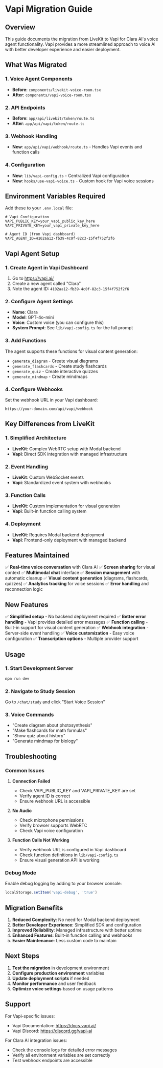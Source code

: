 # Vapi Migration Guide

## Overview

This guide documents the migration from LiveKit to Vapi for Clara AI's voice agent functionality. Vapi provides a more streamlined approach to voice AI with better developer experience and easier deployment.

## What Was Migrated

### 1. Voice Agent Components
- **Before**: `components/livekit-voice-room.tsx`
- **After**: `components/vapi-voice-room.tsx`

### 2. API Endpoints
- **Before**: `app/api/livekit/token/route.ts`
- **After**: `app/api/vapi/token/route.ts`

### 3. Webhook Handling
- **New**: `app/api/vapi/webhook/route.ts` - Handles Vapi events and function calls

### 4. Configuration
- **New**: `lib/vapi-config.ts` - Centralized Vapi configuration
- **New**: `hooks/use-vapi-voice.ts` - Custom hook for Vapi voice sessions

## Environment Variables Required

Add these to your `.env.local` file:

```env
# Vapi Configuration
VAPI_PUBLIC_KEY=your_vapi_public_key_here
VAPI_PRIVATE_KEY=your_vapi_private_key_here

# Agent ID (from Vapi dashboard)
VAPI_AGENT_ID=4102aa12-fb39-4c0f-82c3-15f4f752f2f6
```

## Vapi Agent Setup

### 1. Create Agent in Vapi Dashboard
1. Go to https://vapi.ai/
2. Create a new agent called "Clara"
3. Note the agent ID: `4102aa12-fb39-4c0f-82c3-15f4f752f2f6`

### 2. Configure Agent Settings
- **Name**: Clara
- **Model**: GPT-4o-mini
- **Voice**: Custom voice (you can configure this)
- **System Prompt**: See `lib/vapi-config.ts` for the full prompt

### 3. Add Functions
The agent supports these functions for visual content generation:
- `generate_diagram` - Create visual diagrams
- `generate_flashcards` - Create study flashcards
- `generate_quiz` - Create interactive quizzes
- `generate_mindmap` - Create mindmaps

### 4. Configure Webhooks
Set the webhook URL in your Vapi dashboard:
```
https://your-domain.com/api/vapi/webhook
```

## Key Differences from LiveKit

### 1. Simplified Architecture
- **LiveKit**: Complex WebRTC setup with Modal backend
- **Vapi**: Direct SDK integration with managed infrastructure

### 2. Event Handling
- **LiveKit**: Custom WebSocket events
- **Vapi**: Standardized event system with webhooks

### 3. Function Calls
- **LiveKit**: Custom implementation for visual generation
- **Vapi**: Built-in function calling system

### 4. Deployment
- **LiveKit**: Requires Modal backend deployment
- **Vapi**: Frontend-only deployment with managed backend

## Features Maintained

✅ **Real-time voice conversation** with Clara AI
✅ **Screen sharing** for visual context
✅ **Multimodal chat** interface
✅ **Session management** with automatic cleanup
✅ **Visual content generation** (diagrams, flashcards, quizzes)
✅ **Analytics tracking** for voice sessions
✅ **Error handling** and reconnection logic

## New Features

✅ **Simplified setup** - No backend deployment required
✅ **Better error handling** - Vapi provides detailed error messages
✅ **Function calling** - Built-in support for visual content generation
✅ **Webhook integration** - Server-side event handling
✅ **Voice customization** - Easy voice configuration
✅ **Transcription options** - Multiple provider support

## Usage

### 1. Start Development Server
```bash
npm run dev
```

### 2. Navigate to Study Session
Go to `/chat/study` and click "Start Voice Session"

### 3. Voice Commands
- "Create diagram about photosynthesis"
- "Make flashcards for math formulas"
- "Show quiz about history"
- "Generate mindmap for biology"

## Troubleshooting

### Common Issues

1. **Connection Failed**
   - Check VAPI_PUBLIC_KEY and VAPI_PRIVATE_KEY are set
   - Verify agent ID is correct
   - Ensure webhook URL is accessible

2. **No Audio**
   - Check microphone permissions
   - Verify browser supports WebRTC
   - Check Vapi voice configuration

3. **Function Calls Not Working**
   - Verify webhook URL is configured in Vapi dashboard
   - Check function definitions in `lib/vapi-config.ts`
   - Ensure visual generation API is working

### Debug Mode
Enable debug logging by adding to your browser console:
```javascript
localStorage.setItem('vapi-debug', 'true')
```

## Migration Benefits

1. **Reduced Complexity**: No need for Modal backend deployment
2. **Better Developer Experience**: Simplified SDK and configuration
3. **Improved Reliability**: Managed infrastructure with better uptime
4. **Enhanced Features**: Built-in function calling and webhooks
5. **Easier Maintenance**: Less custom code to maintain

## Next Steps

1. **Test the migration** in development environment
2. **Configure production environment** variables
3. **Update deployment scripts** if needed
4. **Monitor performance** and user feedback
5. **Optimize voice settings** based on usage patterns

## Support

For Vapi-specific issues:
- Vapi Documentation: https://docs.vapi.ai/
- Vapi Discord: https://discord.gg/vapi-ai

For Clara AI integration issues:
- Check the console logs for detailed error messages
- Verify all environment variables are set correctly
- Test webhook endpoints are accessible 
